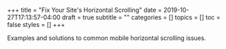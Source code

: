 +++
title = "Fix Your Site's Horizontal Scrolling"
date = 2019-10-27T17:13:57-04:00
draft = true
subtitle = ""
categories = []
topics = []
toc = false
styles = []
+++

<!--more-->

Examples and solutions to common mobile horizontal scrolling issues.
